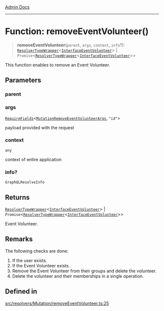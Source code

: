 [Admin Docs](/)

***

# Function: removeEventVolunteer()

> **removeEventVolunteer**(`parent`, `args`, `context`, `info`?): [`ResolverTypeWrapper`](../../../../types/generatedGraphQLTypes/type-aliases/ResolverTypeWrapper.md)\<[`InterfaceEventVolunteer`](../../../../models/EventVolunteer/interfaces/InterfaceEventVolunteer.md)\> \| `Promise`\<[`ResolverTypeWrapper`](../../../../types/generatedGraphQLTypes/type-aliases/ResolverTypeWrapper.md)\<[`InterfaceEventVolunteer`](../../../../models/EventVolunteer/interfaces/InterfaceEventVolunteer.md)\>\>

This function enables to remove an Event Volunteer.

## Parameters

### parent

### args

[`RequireFields`](../../../../types/generatedGraphQLTypes/type-aliases/RequireFields.md)\<[`MutationRemoveEventVolunteerArgs`](../../../../types/generatedGraphQLTypes/type-aliases/MutationRemoveEventVolunteerArgs.md), `"id"`\>

payload provided with the request

### context

`any`

context of entire application

### info?

`GraphQLResolveInfo`

## Returns

[`ResolverTypeWrapper`](../../../../types/generatedGraphQLTypes/type-aliases/ResolverTypeWrapper.md)\<[`InterfaceEventVolunteer`](../../../../models/EventVolunteer/interfaces/InterfaceEventVolunteer.md)\> \| `Promise`\<[`ResolverTypeWrapper`](../../../../types/generatedGraphQLTypes/type-aliases/ResolverTypeWrapper.md)\<[`InterfaceEventVolunteer`](../../../../models/EventVolunteer/interfaces/InterfaceEventVolunteer.md)\>\>

Event Volunteer.

## Remarks

The following checks are done:
1. If the user exists.
2. If the Event Volunteer exists.
3. Remove the Event Volunteer from their groups and delete the volunteer.
4. Delete the volunteer and their memberships in a single operation.

## Defined in

[src/resolvers/Mutation/removeEventVolunteer.ts:25](https://github.com/Suyash878/talawa-api/blob/cfd688207611ba245c99edd8dbaccb2cdbf6a043/src/resolvers/Mutation/removeEventVolunteer.ts#L25)
